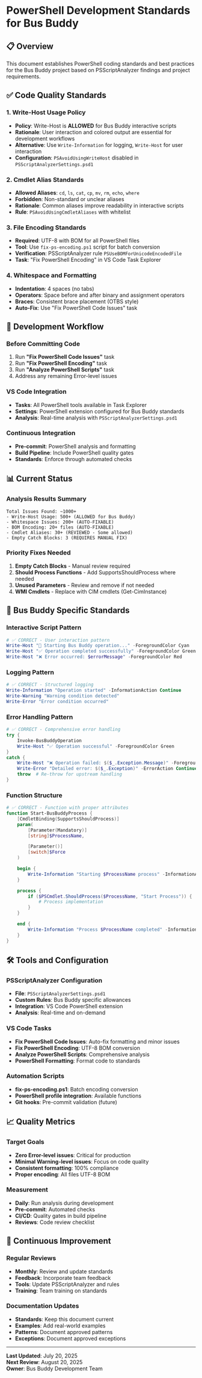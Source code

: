 # PowerShell Development Standards for Bus Buddy

## 📋 **Overview**

This document establishes PowerShell coding standards and best practices for the Bus Buddy project based on PSScriptAnalyzer findings and project requirements.

## ✅ **Code Quality Standards**

### **1. Write-Host Usage Policy**

- **Policy**: Write-Host is **ALLOWED** for Bus Buddy interactive scripts
- **Rationale**: User interaction and colored output are essential for development workflows
- **Alternative**: Use `Write-Information` for logging, `Write-Host` for user interaction
- **Configuration**: `PSAvoidUsingWriteHost` disabled in `PSScriptAnalyzerSettings.psd1`

### **2. Cmdlet Alias Standards**

- **Allowed Aliases**: `cd`, `ls`, `cat`, `cp`, `mv`, `rm`, `echo`, `where`
- **Forbidden**: Non-standard or unclear aliases
- **Rationale**: Common aliases improve readability in interactive scripts
- **Rule**: `PSAvoidUsingCmdletAliases` with whitelist

### **3. File Encoding Standards**

- **Required**: UTF-8 with BOM for all PowerShell files
- **Tool**: Use `fix-ps-encoding.ps1` script for batch conversion
- **Verification**: PSScriptAnalyzer rule `PSUseBOMForUnicodeEncodedFile`
- **Task**: "Fix PowerShell Encoding" in VS Code Task Explorer

### **4. Whitespace and Formatting**

- **Indentation**: 4 spaces (no tabs)
- **Operators**: Space before and after binary and assignment operators
- **Braces**: Consistent brace placement (OTBS style)
- **Auto-Fix**: Use "Fix PowerShell Code Issues" task

## 🔧 **Development Workflow**

### **Before Committing Code**

1. Run **"Fix PowerShell Code Issues"** task
2. Run **"Fix PowerShell Encoding"** task
3. Run **"Analyze PowerShell Scripts"** task
4. Address any remaining Error-level issues

### **VS Code Integration**

- **Tasks**: All PowerShell tools available in Task Explorer
- **Settings**: PowerShell extension configured for Bus Buddy standards
- **Analysis**: Real-time analysis with `PSScriptAnalyzerSettings.psd1`

### **Continuous Integration**

- **Pre-commit**: PowerShell analysis and formatting
- **Build Pipeline**: Include PowerShell quality gates
- **Standards**: Enforce through automated checks

## 📊 **Current Status**

### **Analysis Results Summary**

```
Total Issues Found: ~1000+
- Write-Host Usage: 500+ (ALLOWED for Bus Buddy)
- Whitespace Issues: 200+ (AUTO-FIXABLE)
- BOM Encoding: 20+ files (AUTO-FIXABLE)
- Cmdlet Aliases: 30+ (REVIEWED - Some allowed)
- Empty Catch Blocks: 3 (REQUIRES MANUAL FIX)
```

### **Priority Fixes Needed**

1. **Empty Catch Blocks** - Manual review required
2. **Should Process Functions** - Add SupportsShouldProcess where needed
3. **Unused Parameters** - Review and remove if not needed
4. **WMI Cmdlets** - Replace with CIM cmdlets (Get-CimInstance)

## 🎯 **Bus Buddy Specific Standards**

### **Interactive Script Pattern**

```powershell
# ✅ CORRECT - User interaction pattern
Write-Host "🚌 Starting Bus Buddy operation..." -ForegroundColor Cyan
Write-Host "✅ Operation completed successfully" -ForegroundColor Green
Write-Host "❌ Error occurred: $errorMessage" -ForegroundColor Red
```

### **Logging Pattern**

```powershell
# ✅ CORRECT - Structured logging
Write-Information "Operation started" -InformationAction Continue
Write-Warning "Warning condition detected"
Write-Error "Error condition occurred"
```

### **Error Handling Pattern**

```powershell
# ✅ CORRECT - Comprehensive error handling
try {
    Invoke-BusBuddyOperation
    Write-Host "✅ Operation successful" -ForegroundColor Green
}
catch {
    Write-Host "❌ Operation failed: $($_.Exception.Message)" -ForegroundColor Red
    Write-Error "Detailed error: $($_.Exception)" -ErrorAction Continue
    throw  # Re-throw for upstream handling
}
```

### **Function Structure**

```powershell
# ✅ CORRECT - Function with proper attributes
function Start-BusBuddyProcess {
    [CmdletBinding(SupportsShouldProcess)]
    param(
        [Parameter(Mandatory)]
        [string]$ProcessName,

        [Parameter()]
        [switch]$Force
    )

    begin {
        Write-Information "Starting $ProcessName process" -InformationAction Continue
    }

    process {
        if ($PSCmdlet.ShouldProcess($ProcessName, "Start Process")) {
            # Process implementation
        }
    }

    end {
        Write-Information "Process $ProcessName completed" -InformationAction Continue
    }
}
```

## 🛠️ **Tools and Configuration**

### **PSScriptAnalyzer Configuration**

- **File**: `PSScriptAnalyzerSettings.psd1`
- **Custom Rules**: Bus Buddy specific allowances
- **Integration**: VS Code PowerShell extension
- **Analysis**: Real-time and on-demand

### **VS Code Tasks**

- **Fix PowerShell Code Issues**: Auto-fix formatting and minor issues
- **Fix PowerShell Encoding**: UTF-8 BOM conversion
- **Analyze PowerShell Scripts**: Comprehensive analysis
- **PowerShell Formatting**: Format code to standards

### **Automation Scripts**

- **fix-ps-encoding.ps1**: Batch encoding conversion
- **PowerShell profile integration**: Available functions
- **Git hooks**: Pre-commit validation (future)

## 📈 **Quality Metrics**

### **Target Goals**

- **Zero Error-level issues**: Critical for production
- **Minimal Warning-level issues**: Focus on code quality
- **Consistent formatting**: 100% compliance
- **Proper encoding**: All files UTF-8 BOM

### **Measurement**

- **Daily**: Run analysis during development
- **Pre-commit**: Automated checks
- **CI/CD**: Quality gates in build pipeline
- **Reviews**: Code review checklist

## 🔄 **Continuous Improvement**

### **Regular Reviews**

- **Monthly**: Review and update standards
- **Feedback**: Incorporate team feedback
- **Tools**: Update PSScriptAnalyzer and rules
- **Training**: Team training on standards

### **Documentation Updates**

- **Standards**: Keep this document current
- **Examples**: Add real-world examples
- **Patterns**: Document approved patterns
- **Exceptions**: Document approved exceptions

---

**Last Updated**: July 20, 2025  
**Next Review**: August 20, 2025  
**Owner**: Bus Buddy Development Team
